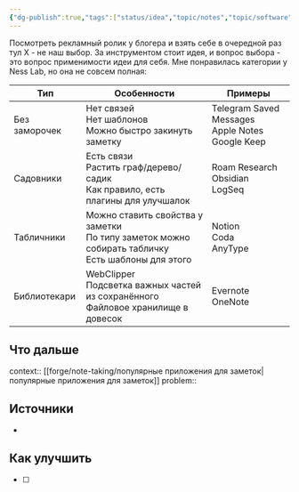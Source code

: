 ```yaml
---
{"dg-publish":true,"tags":["status/idea","topic/notes","topic/software"],"date":"2024-12-16T15:38:15+03:00","modified_at":"2024-12-16T15:39:13+03:00","permalink":"/forge/note-taking/выбор приложения для заметок/","dgPassFrontmatter":true}
---
```




Посмотреть рекламный ролик у блогера и взять себе в очередной раз тул X - не наш выбор. За инструментом стоит идея, и вопрос выбора - это вопрос применимости идеи для себя. Мне понравилась категории у Ness Lab, но она не совсем полная:


| Тип           | Особенности                                                                                           | Примеры                                               |
| ------------- | ----------------------------------------------------------------------------------------------------- | ----------------------------------------------------- |
| Без заморочек | Нет связей<br>Нет шаблонов<br>Можно быстро закинуть заметку                                           | Telegram Saved Messages<br>Apple Notes<br>Google Keep |
| Садовники     | Есть связи<br>Растить граф/дерево/садик<br>Как правило, есть плагины для улучшалок                    | Roam Research<br>Obsidian<br>LogSeq                   |
| Табличники    | Можно ставить свойства у заметки<br>По типу заметок можно собирать табличку<br>Есть шаблоны для этого | Notion<br>Coda<br>AnyType                             |
| Библиотекари  | WebClipper<br>Подсветка важных частей из сохранённого<br>Файловое хранилище в довесок                 | Evernote<br>OneNote                                   |



## Что дальше



context::  [[forge/note-taking/популярные приложения для заметок|популярные приложения для заметок]]
problem:: 

## Источники



- 

## Как улучшить

- [ ] 
